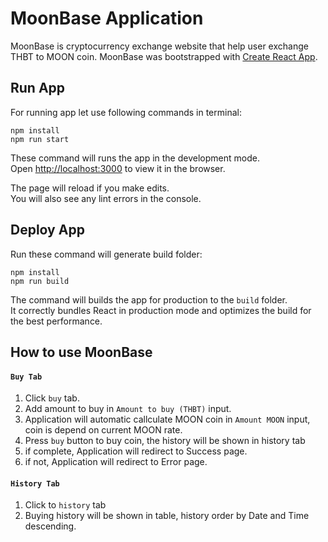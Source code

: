 # MoonBase Application

MoonBase is cryptocurrency exchange website that help user exchange THBT to MOON coin.
MoonBase was bootstrapped with [Create React App](https://github.com/facebook/create-react-app).

## Run App

For running app let use following commands in terminal:

```
npm install
npm run start
````

These command will runs the app in the development mode.\
Open [http://localhost:3000](http://localhost:3000) to view it in the browser.

The page will reload if you make edits.\
You will also see any lint errors in the console.

## Deploy App

Run these command will generate build folder:

```
npm install
npm run build
```

The command will builds the app for production to the `build` folder.\
It correctly bundles React in production mode and optimizes the build for the best performance.


## How to use MoonBase

#### `Buy Tab`

1. Click `buy` tab.
2. Add amount to buy in `Amount to buy (THBT)` input.
3. Application will automatic callculate MOON coin in `Amount MOON` input, coin is depend on current MOON rate.
4. Press `buy` button to buy coin, the history will be shown in history tab
5. if complete, Application will redirect to Success page.
6. if not, Application will redirect to Error page.

#### `History Tab`
1. Click to `history` tab
2. Buying history will be shown in table, history order by Date and Time descending.

